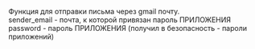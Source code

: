 Функция для отправки письма через gmail почту.<br>
sender_email - почта, к которой привязан пароль ПРИЛОЖЕНИЯ<br>
password - пароль ПРИЛОЖЕНИЯ (получил в безопасность - пароли приложений)